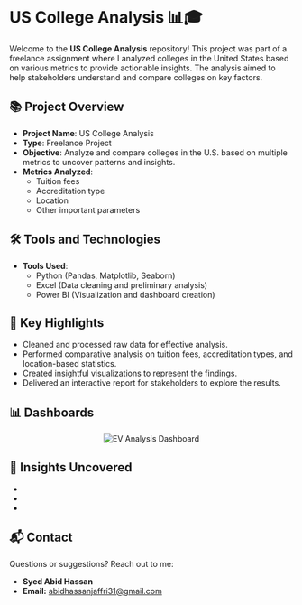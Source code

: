 # US College Analysis 📊🎓

Welcome to the **US College Analysis** repository! This project was part of a freelance assignment where I analyzed colleges in the United States based on various metrics to provide actionable insights. The analysis aimed to help stakeholders understand and compare colleges on key factors.


## 📚 Project Overview  
- **Project Name**: US College Analysis  
- **Type**: Freelance Project  
- **Objective**: Analyze and compare colleges in the U.S. based on multiple metrics to uncover patterns and insights.  
- **Metrics Analyzed**:  
  - Tuition fees  
  - Accreditation type  
  - Location  
  - Other important parameters  


## 🛠️ Tools and Technologies  
- **Tools Used**:  
  - Python (Pandas, Matplotlib, Seaborn)  
  - Excel (Data cleaning and preliminary analysis)  
  - Power BI (Visualization and dashboard creation)  


## 🚀 Key Highlights  
- Cleaned and processed raw data for effective analysis.  
- Performed comparative analysis on tuition fees, accreditation types, and location-based statistics.  
- Created insightful visualizations to represent the findings.  
- Delivered an interactive report for stakeholders to explore the results.  


## 📊 Dashboards

<div align="center">
  <img src="" alt="EV Analysis Dashboard">
</div>


## 🌟 Insights Uncovered  
-   
-   
-   


## 📬 Contact

Questions or suggestions? Reach out to me:

- **Syed Abid Hassan**
- **Email:** [abidhassanjaffri31@gmail.com](mailto:abidhassanjaffri31@gmail.com)
